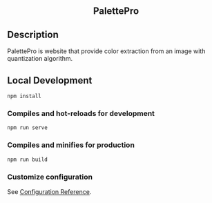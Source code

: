 <div align="center">
  <br>
  <h2>
    PalettePro
  </h2>
</div>


## Description
PalettePro is website that provide color extraction from an image with quantization algorithm.




## Local Development
```
npm install
```

### Compiles and hot-reloads for development
```
npm run serve
```

### Compiles and minifies for production
```
npm run build
```

### Customize configuration
See [Configuration Reference](https://cli.vuejs.org/config/).
